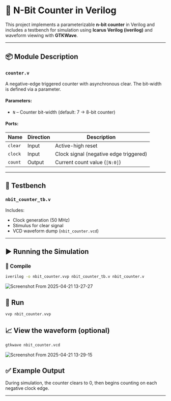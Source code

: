 # 🔢 N-Bit Counter in Verilog

This project implements a parameterizable **n-bit counter** in Verilog and includes a testbench for simulation using **Icarus Verilog (iverilog)** and waveform viewing with **GTKWave**.

---


## 📦 Module Description

### `counter.v`

A negative-edge triggered counter with asynchronous clear. The bit-width is defined via a parameter.

#### Parameters:
- `N` – Counter bit-width (default: 7 → 8-bit counter)

#### Ports:
| Name   | Direction | Description          |
|--------|-----------|----------------------|
| `clear`| Input     | Active-high reset     |
| `clock`| Input     | Clock signal (negative edge triggered) |
| `count`| Output    | Current count value (`[N:0]`) |

---

## 🧪 Testbench

### `nbit_counter_tb.v`

Includes:
- Clock generation (50 MHz)
- Stimulus for clear signal
- VCD waveform dump (`nbit_counter.vcd`)

---

## ▶️ Running the Simulation

### 🔧 Compile
```bash
iverilog -o nbit_counter.vvp nbit_counter_tb.v nbit_counter.v
```
![Screenshot From 2025-04-21 13-27-27](https://github.com/user-attachments/assets/4349247e-a9dd-40af-814e-356349a90671)

## 🚀 Run
```bash
vvp nbit_counter.vvp
```
## 📈 View the waveform (optional)
```bash
gtkwave nbit_counter.vcd
```

![Screenshot From 2025-04-21 13-29-15](https://github.com/user-attachments/assets/05a0f159-183a-43c4-a1e4-58dd7ba290f3)


## ✅ Example Output
During simulation, the counter clears to 0, then begins counting on each negative clock edge.

---

